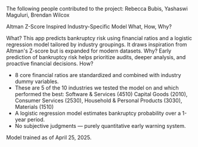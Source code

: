 The following people contributed to the project:
Rebecca Bubis, Yashaswi Maguluri, Brendan Wilcox

Altman Z-Score Inspired Industry-Specific Model
What, How, Why?

What?
This app predicts bankruptcy risk using financial ratios and a logistic regression model tailored by industry groupings. It draws inspiration from Altman's Z-score but is expanded for modern datasets.
Why?
Early prediction of bankruptcy risk helps prioritize audits, deeper analysis, and proactive financial decisions.
How?
- 8 core financial ratios are standardized and combined with industry dummy variables.
- These are 5 of the 10 industries we tested the model on and which performed the best: Software & Services (4510) Capital Goods (2010), Consumer Services (2530), Household & Personal Products (3030), Materials (1510)
- A logistic regression model estimates bankruptcy probability over a 1-year period.
- No subjective judgments — purely quantitative early warning system.

Model trained as of April 25, 2025.
